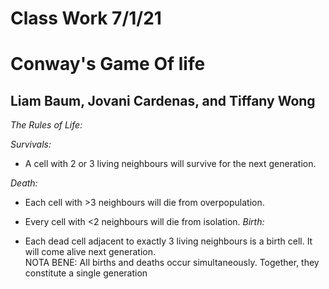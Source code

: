 # Class Work 7/1/21
# Conway's Game Of life

## Liam Baum, Jovani Cardenas, and Tiffany Wong

*The Rules of Life:*

*Survivals:*
- A cell with 2 or 3 living neighbours will survive for the next generation.<br>

*Death:*

- Each cell with >3 neighbours will die from overpopulation.
- Every cell with <2 neighbours will die from isolation.
*Birth:*

- Each dead cell adjacent to exactly 3 living neighbours is a birth cell. It will come alive next generation.<br>
NOTA BENE:  All births and deaths occur simultaneously. Together, they constitute a single generation
